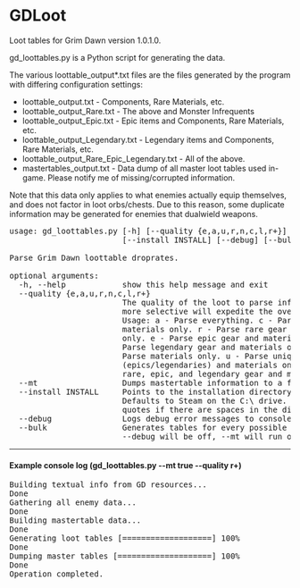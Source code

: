 # GDLoot

Loot tables for Grim Dawn version 1.0.1.0.

gd_loottables.py is a Python script for generating the data. 

The various loottable_output\*.txt files are the files generated by the program with differing configuration settings:

* loottable_output.txt - Components, Rare Materials, etc.
* loottable_output_Rare.txt - The above and Monster Infrequents
* loottable_output_Epic.txt - Epic items and Components, Rare Materials, etc.
* loottable_output_Legendary.txt - Legendary items and Components, Rare Materials, etc.
* loottable_output_Rare_Epic_Legendary.txt - All of the above.
* mastertables_output.txt - Data dump of all master loot tables used in-game. Please notify me of missing/corrupted information.

Note that this data only applies to what enemies actually equip themselves, and does not factor in loot orbs/chests. Due to this reason, some duplicate information may be generated for enemies that dualwield weapons.

<pre>usage: gd_loottables.py [-h] [--quality {e,a,u,r,n,c,l,r+}] [--mt]
                        [--install INSTALL] [--debug] [--bulk]

Parse Grim Dawn loottable droprates.

optional arguments:
  -h, --help            show this help message and exit
  --quality {e,a,u,r,n,c,l,r+}
                        The quality of the loot to parse information on. Being
                        more selective will expedite the overall process.
                        Usage: a - Parse everything. c - Parse common gear and
                        materials only. r - Parse rare gear and materials
                        only. e - Parse epic gear and materials only. l -
                        Parse legendary gear and materials only. n (default) -
                        Parse materials only. u - Parse uniques
                        (epics/legendaries) and materials only. r+ - Parse
                        rare, epic, and legendary gear and materials only.
  --mt                  Dumps mastertable information to a file.
  --install INSTALL     Points to the installation directory of Grim Dawn.
                        Defaults to Steam on the C:\ drive. Surround with
                        quotes if there are spaces in the directory path.
  --debug               Logs debug error messages to console.
  --bulk                Generates tables for every possible quality of loot.
                        --debug will be off, --mt will run once.</pre>
  
***

#### Example console log (gd_loottables.py --mt true --quality r+)

<pre>Building textual info from GD resources...
Done
Gathering all enemy data...
Done
Building mastertable data...
Done
Generating loot tables [===================] 100%
Done
Dumping master tables [====================] 100%
Done
Operation completed.</pre>
